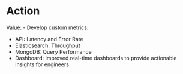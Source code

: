# Action

Value: - Develop custom metrics:
  - API: Latency and Error Rate
  - Elasticsearch: Throughput
  - MongoDB: Query Performance
- Dashboard: Improved real-time dashboards to provide actionable insights for engineers